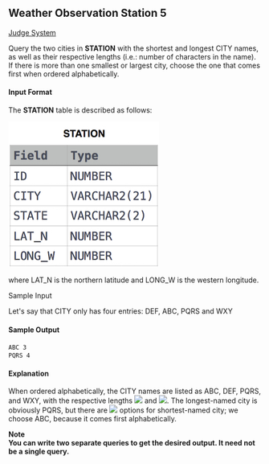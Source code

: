 ## Weather Observation Station 5

[Judge System](https://www.hackerrank.com/challenges/weather-observation-station-5/problem)

Query the two cities in **STATION** with the shortest and longest CITY names, as well as their respective lengths (i.e.: number of characters in the name). If there is more than one smallest or largest city, choose the one that comes first when ordered alphabetically.

#### Input Format

The **STATION** table is described as follows:

![](https://github.com/andy489/Database/blob/master/assets/Weather%20Observation%20Station%201.jpg)

where LAT_N is the northern latitude and LONG_W is the western longitude.

Sample Input

Let's say that CITY only has four entries: DEF, ABC, PQRS and WXY

#### Sample Output
```
ABC 3
PQRS 4
```
#### Explanation

When ordered alphabetically, the CITY names are listed as ABC, DEF, PQRS, and WXY, with the respective lengths <img src="https://latex.codecogs.com/svg.latex?\Large&space;3,3,4"> and <img src="https://latex.codecogs.com/svg.latex?\Large&space;3">. The longest-named city is obviously PQRS, but there are <img src="https://latex.codecogs.com/svg.latex?\Large&space;3"> options for shortest-named city; we choose ABC, because it comes first alphabetically.

**Note<br>
You can write two separate queries to get the desired output. It need not be a single query.**
